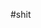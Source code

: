 #shit







      














                                                                                                                                                       
















































































































































































































































































